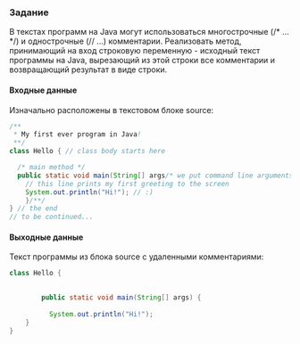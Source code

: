 ### Задание

В текстах программ на Java могут использоваться многострочные (/* ... */) и однострочные (// ...) комментарии. Реализовать метод, принимающий на вход строковую переменную - исходный текст программы на Java, вырезающий из этой строки все комментарии и возвращающий результат в виде строки.

#### Входные данные
Изначально расположены в текстовом блоке source:
```java
/**
 * My first ever program in Java!
 **/
class Hello { // class body starts here

  /* main method */
  public static void main(String[] args/* we put command line arguments here*/) {
    // this line prints my first greeting to the screen
    System.out.println("Hi!"); // :)
    }/**/
} // the end
// to be continued...
```

#### Выходные данные
Текст программы из блока source с удаленными комментариями:
```java
class Hello { 

        
        public static void main(String[] args) {
          
          System.out.println("Hi!");
    }
} 
```
